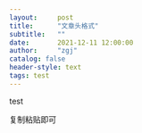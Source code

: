 ```yaml
---
layout:     post
title:      "文章头格式"
subtitle:   ""
date:       2021-12-11 12:00:00
author:     "zgj"
catalog: false
header-style: text
tags: test
---
```






test



复制粘贴即可
